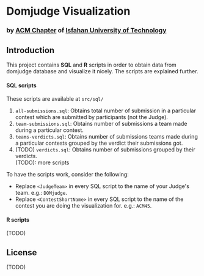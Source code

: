 # Domjudge Visualization
### by [ACM Chapter](http://cereg.iut.ac.ir) of [Isfahan University of Technology](http://iut.ac.ir)

## Introduction
This project contains **SQL** and **R** scripts in order to obtain data from domjudge database and visualize it nicely. The scripts are explained further.

#### SQL scripts
These scripts are available at `src/sql/`

1. `all-submissions.sql`: Obtains total number of submission in a particular contest which are submitted by participants (not the Judge).  
2. `team-submissions.sql`: Obtains number of submissions a team made during a particular contest.  
3. `teams-verdicts.sql`: Obtains number of submissions teams made during a particular contests grouped by the verdict their submissions got.  
4. (TODO) `verdicts.sql`: Obtains number of submissions grouped by their verdicts.  
(TODO): more scripts

To have the scripts work, consider the following:  
* Replace `<JudgeTeam>` in every SQL script to the name of your Judge's team. e.g.: `DOMjudge`.
* Replace `<ContestShortName>` in every SQL script to the name of the contest you are doing the visualization for. e.g.: `ACM45`.

#### R scripts
(TODO)

## License
(TODO)
